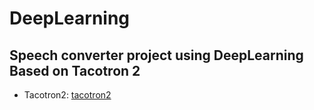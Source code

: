 # DeepLearning
## Speech converter project using DeepLearning Based on Tacotron 2
- Tacotron2: [tacotron2](./tacotron2)